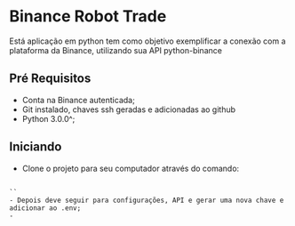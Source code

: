 # Binance Robot Trade

Está aplicação em python tem como objetivo exemplificar a conexão com a plataforma da Binance, utilizando sua API python-binance

## Pré Requisitos

- Conta na Binance autenticada;
- Git instalado, chaves ssh geradas e adicionadas ao github 
- Python 3.0.0^; 

## Iniciando

- Clone o projeto para seu computador através do comando:
```

``
- Depois deve seguir para configurações, API e gerar uma nova chave e adicionar ao .env;
- 